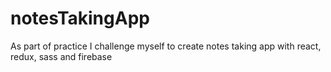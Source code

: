 # notesTakingApp
As part of practice I challenge myself to create notes taking app with react, redux, sass and firebase

